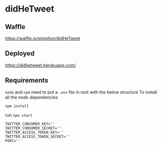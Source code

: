 # didHeTweet

## Waffle
https://waffle.io/simplton/didHeTweet

## Deployed
https://didhetweet.herokuapp.com/

## Requirements
`node` and `npm`
need to put a `.env` file in root with the below structure
To install all the node dependencies
```
npm install
```
run `npm start`
```
TWITTER_CONSUMER_KEY=''
TWITTER_CONSUMER_SECRET=''
TWITTER_ACCESS_TOKEN_KEY=''
TWITTER_ACCESS_TOKEN_SECRET=''
PORT=''
```
